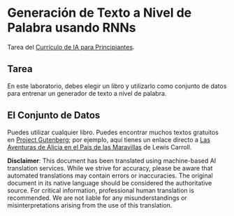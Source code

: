 # Generación de Texto a Nivel de Palabra usando RNNs

Tarea del [Currículo de IA para Principiantes](https://github.com/microsoft/ai-for-beginners).

## Tarea

En este laboratorio, debes elegir un libro y utilizarlo como conjunto de datos para entrenar un generador de texto a nivel de palabra.

## El Conjunto de Datos

Puedes utilizar cualquier libro. Puedes encontrar muchos textos gratuitos en [Project Gutenberg](https://www.gutenberg.org/); por ejemplo, aquí tienes un enlace directo a [Las Aventuras de Alicia en el País de las Maravillas](https://www.gutenberg.org/files/11/11-0.txt) de Lewis Carroll.

**Disclaimer**: 
This document has been translated using machine-based AI translation services. While we strive for accuracy, please be aware that automated translations may contain errors or inaccuracies. The original document in its native language should be considered the authoritative source. For critical information, professional human translation is recommended. We are not liable for any misunderstandings or misinterpretations arising from the use of this translation.